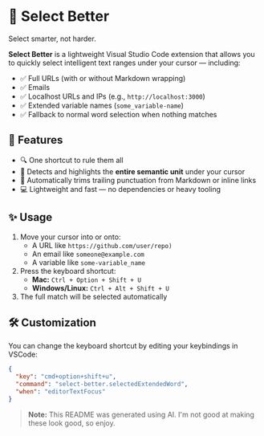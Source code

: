 # 🧠 Select Better

Select smarter, not harder.

**Select Better** is a lightweight Visual Studio Code extension that allows you to quickly select intelligent text ranges under your cursor — including:

- ✅ Full URLs (with or without Markdown wrapping)
- ✅ Emails
- ✅ Localhost URLs and IPs (e.g., `http://localhost:3000`)
- ✅ Extended variable names (`some_variable-name`)
- ✅ Fallback to normal word selection when nothing matches

## 🚀 Features

- 🔍 One shortcut to rule them all
- 🎯 Detects and highlights the **entire semantic unit** under your cursor
- 🧠 Automatically trims trailing punctuation from Markdown or inline links
- 💻 Lightweight and fast — no dependencies or heavy tooling

## ✨ Usage

1. Move your cursor into or onto:
   - A URL like `https://github.com/user/repo)`
   - An email like `someone@example.com`
   - A variable like `some-variable_name`
2. Press the keyboard shortcut:
   - **Mac:** `Ctrl + Option + Shift + U`
   - **Windows/Linux:** `Ctrl + Alt + Shift + U`
3. The full match will be selected automatically

## 🛠️ Customization

You can change the keyboard shortcut by editing your keybindings in VSCode:

```json
{
  "key": "cmd+option+shift+u",
  "command": "select-better.selectedExtendedWord",
  "when": "editorTextFocus"
}
```

> **Note:** This README was generated using AI. I'm not good at making these look good, so enjoy.